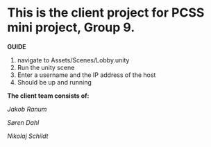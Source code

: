 # This is the client project for PCSS mini project, Group 9.


**GUIDE** 

1. navigate to Assets/Scenes/Lobby.unity
2. Run the unity scene
3. Enter a username and the IP address of the host 
4. Should be up and running



**The client team consists of:**

*Jakob Ranum*

*Søren Dahl* 

*Nikolaj Schildt* 



